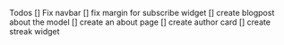 Todos
[] Fix navbar
[] fix margin for subscribe widget
[] create blogpost about the model
[] create an about page
[] create author card
[] create streak widget